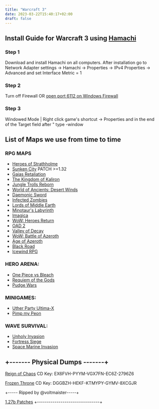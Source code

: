 ```yaml
---
title: "Warcraft 3"
date: 2023-03-22T15:40:17+02:00
draft: false
---
```


## Install Guide for Warcraft 3 using [Hamachi](https://vpn.net)
### Step 1
Download and install Hamachi on all computers. 
After installation go to Network Adapter settings -> Hamachi -> Properties -> IPv4 Properties -> Advanced and set Interface Metric = 1

### Step 2
Turn off Firewall OR [open port 6112 on Windows Firewall](https://docs.google.com/presentation/d/1rfVWfAwsnMvar7o2Njy5ydFIWzmCQoOor3KSPLNLXqw/edit?usp=sharing) 

### Step 3
Windowed Mode | Right click game's shortcut -> Properties and in the end of the Target field after   "   type   -window

## List of Maps we use from time to time

### RPG MAPS
- [Heroes of Strathholme](https://www.epicwar.com/maps/265234/)
- [Sunken City](https://www.hiveworkshop.com/threads/sunken-city-v2-4-9.168086/) PATCH >=1.32
- [Gaias Retaliation](https://www.hiveworkshop.com/threads/gaias-retaliation-orpg-v1-2d-5.144066/)
- [The Kingdom of Kaliron](https://www.hiveworkshop.com/threads/tkok-eastern-kingdom-3-3-0f.146077/)
- [Jungle Trolls Reborn](https://www.hiveworkshop.com/threads/jungle-trolls-reborn.80629/)
- [World of Ancients: Desert Winds](https://www.hiveworkshop.com/threads/world-of-ancients-desert-winds-v0-19.172724/)
- [Daemonic Sword](https://www.hiveworkshop.com/threads/daemonic-sword-orpg.210092/)
- [Infected Zombies](https://www.hiveworkshop.com/threads/infected-zombies-v2-3.252166/)
- [Lords of Middle Earth](https://www.hiveworkshop.com/threads/lords-of-middle-earth3-4.162255/)
- [Minotaur's Labyrinth](https://www.hiveworkshop.com/threads/minotaurs-labyrinth-v1-6.268253/)
- [Imagica](https://www.epicwar.com/maps/249557/)
- [WoW: Heroes Return](https://www.hiveworkshop.com/threads/wow-heroes-return-orpg-1-2-b.250090/)
- [OAD 2](https://www.hiveworkshop.com/threads/oad-2-v1-0-3.213476/)
- [Valley of Decay](https://www.hiveworkshop.com/threads/valley-of-decay-rpg-v1417k.157649/)
- [WoW: Battle of Azeroth](https://www.hiveworkshop.com/threads/wow-battle-of-azeroth-0-7.252468/)
- [Age of Azeroth](https://www.hiveworkshop.com/threads/age-of-azeroth-v1-7.337501/)
- [Black Road](https://www.hiveworkshop.com/threads/the-black-road-v1-39b6.322223/)
- [Icewind RPG](https://www.epicwar.com/maps/328577/)

### HERO ARENA:
- [One Piece vs Bleach](https://maps.w3reforged.com/maps/categories/hero-arena/bleach-vs-one-piece)
- [Requiem of the Gods](https://www.hiveworkshop.com/threads/requiem-of-the-gods-1-71.79976/)
- [Pudge Wars](https://www.epicwar.com/maps/209256/)

### MINIGAMES:
- [Uther Party Ultima-X](https://www.epicwar.com/maps/109209/)
- [Pimp my Peon](https://www.epicwar.com/maps/269985/)

### WAVE SURVIVAL:
- [Unholy Invasion](https://www.hiveworkshop.com/threads/unholy-invasion-v2-2b.93569/)
- [Fortress Siege](https://www.hiveworkshop.com/threads/fortress-siege-1-78b.82927/)
- [Space Marine Invasion](https://www.hiveworkshop.com/threads/space-marine-invasion-final.340114/)



## +------- Physical Dumps -------+
[Reign of Chaos](https://drive.google.com/file/d/15NE1bbT5w39P6CPisHaPfwMt3x8OD0-7/view?usp=sharing)
CD Key: EX6FVH-PYYM-VGX7FN-EC6Z-2796Z6

[Frozen Throne](https://drive.google.com/file/d/1BVKWrJvOHmyD-cSlMM9cXGb1E9dSNyro/view?usp=share_link)
CD Key: DGGBZH-HEKF-KTMYPY-GYMV-8XCGJR

+----- Ripped by @voltmaister-----+

[1.27b Patches](https://drive.google.com/drive/folders/1xXPCtoTKKnxJImK5EniRGhuJwjHMngRK?usp=share_link)
+--------------------------------+


